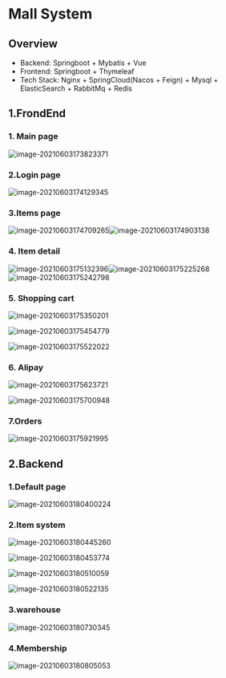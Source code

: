 # Mall System

## Overview

- Backend: Springboot + Mybatis + Vue 
- Frontend: Springboot + Thymeleaf
- Tech Stack: Nginx + SpringCloud(Nacos + Feign) + Mysql + ElasticSearch + RabbitMq + Redis

## 1.FrondEnd

### 1. Main page

![image-20210603173823371](https://raw.githubusercontent.com/TWDH/Leetcode-From-Zero/pictures/img/image-20210603173823371.png)

### 2.Login page

![image-20210603174129345](https://raw.githubusercontent.com/TWDH/Leetcode-From-Zero/pictures/img/image-20210603174129345.png)

### 3.Items page

![image-20210603174709265](https://raw.githubusercontent.com/TWDH/Leetcode-From-Zero/pictures/img/image-20210603174709265.png)![image-20210603174903138](https://raw.githubusercontent.com/TWDH/Leetcode-From-Zero/pictures/img/image-20210603174903138.png)

### 4. Item detail

![image-20210603175132396](https://raw.githubusercontent.com/TWDH/Leetcode-From-Zero/pictures/img/image-20210603175132396.png)![image-20210603175225268](https://raw.githubusercontent.com/TWDH/Leetcode-From-Zero/pictures/img/image-20210603175225268.png)![image-20210603175242798](https://raw.githubusercontent.com/TWDH/Leetcode-From-Zero/pictures/img/image-20210603175242798.png)

### 5. Shopping cart 

![image-20210603175350201](https://raw.githubusercontent.com/TWDH/Leetcode-From-Zero/pictures/img/image-20210603175350201.png)

![image-20210603175454779](https://raw.githubusercontent.com/TWDH/Leetcode-From-Zero/pictures/img/image-20210603175454779.png)

![image-20210603175522022](https://raw.githubusercontent.com/TWDH/Leetcode-From-Zero/pictures/img/image-20210603175522022.png)

### 6. Alipay

![image-20210603175623721](https://raw.githubusercontent.com/TWDH/Leetcode-From-Zero/pictures/img/image-20210603175623721.png)

![image-20210603175700948](https://raw.githubusercontent.com/TWDH/Leetcode-From-Zero/pictures/img/image-20210603175700948.png)

### 7.Orders

![image-20210603175921995](https://raw.githubusercontent.com/TWDH/Leetcode-From-Zero/pictures/img/image-20210603175921995.png)

## 2.Backend

### 1.Default page

![image-20210603180400224](https://raw.githubusercontent.com/TWDH/Leetcode-From-Zero/pictures/img/image-20210603180400224.png)

### 2.Item system

![image-20210603180445260](https://raw.githubusercontent.com/TWDH/Leetcode-From-Zero/pictures/img/image-20210603180445260.png)

![image-20210603180453774](https://raw.githubusercontent.com/TWDH/Leetcode-From-Zero/pictures/img/image-20210603180453774.png)

![image-20210603180510059](https://raw.githubusercontent.com/TWDH/Leetcode-From-Zero/pictures/img/image-20210603180510059.png)

![image-20210603180522135](https://raw.githubusercontent.com/TWDH/Leetcode-From-Zero/pictures/img/image-20210603180522135.png)

### 3.warehouse

![image-20210603180730345](https://raw.githubusercontent.com/TWDH/Leetcode-From-Zero/pictures/img/image-20210603180730345.png)

### 4.Membership

![image-20210603180805053](https://raw.githubusercontent.com/TWDH/Leetcode-From-Zero/pictures/img/image-20210603180805053.png)